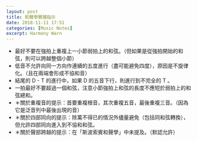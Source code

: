 ```yaml
---
layout: post
title: 和聲學實踐指示
date: 2018-11-11 17:51
categories: [Music Notes]
excerpt: Harmony Warn
---
```


- 最好不要在強拍上重複上一小節弱拍上的和弦。（但如果是從強拍開始的和弦，則可以跨越整個小節）
- 低音不允許向同一方向作連續的五度進行（盡可能避免四度），原因是不旋律化。（且在兩端會形成不協和音）
- 結尾的 D - T 的進行中，如果 D 的五音下行，則進行到不完全的 T 。
- 一拍最好不要超過一個和弦，注意小節強拍上和弦的長度不應短於弱拍上的和弦總和。
- ＊關於重複音的提示：首要重複根音，其次重複五音，最後重複三音。（因為它是泛音列中最後出現的音）
- ＊關於四部同向的提示：除萬不得已的情況外儘量避免（包括同和弦轉換），但允許四部同向進入到不協和和弦。
- ＊關於聲部跨越的提示：在「斯波索賓和聲學」中未提及。（默認允許）